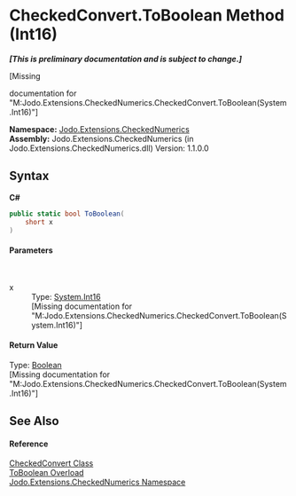# CheckedConvert.ToBoolean Method (Int16)
 _**\[This is preliminary documentation and is subject to change.\]**_

\[Missing <summary> documentation for "M:Jodo.Extensions.CheckedNumerics.CheckedConvert.ToBoolean(System.Int16)"\]

**Namespace:**&nbsp;<a href="N_Jodo_Extensions_CheckedNumerics">Jodo.Extensions.CheckedNumerics</a><br />**Assembly:**&nbsp;Jodo.Extensions.CheckedNumerics (in Jodo.Extensions.CheckedNumerics.dll) Version: 1.1.0.0

## Syntax

**C#**<br />
``` C#
public static bool ToBoolean(
	short x
)
```


#### Parameters
&nbsp;<dl><dt>x</dt><dd>Type: <a href="https://docs.microsoft.com/dotnet/api/system.int16" target="_blank" rel="noopener noreferrer">System.Int16</a><br />\[Missing <param name="x"/> documentation for "M:Jodo.Extensions.CheckedNumerics.CheckedConvert.ToBoolean(System.Int16)"\]</dd></dl>

#### Return Value
Type: <a href="https://docs.microsoft.com/dotnet/api/system.boolean" target="_blank" rel="noopener noreferrer">Boolean</a><br />\[Missing <returns> documentation for "M:Jodo.Extensions.CheckedNumerics.CheckedConvert.ToBoolean(System.Int16)"\]

## See Also


#### Reference
<a href="T_Jodo_Extensions_CheckedNumerics_CheckedConvert">CheckedConvert Class</a><br /><a href="Overload_Jodo_Extensions_CheckedNumerics_CheckedConvert_ToBoolean">ToBoolean Overload</a><br /><a href="N_Jodo_Extensions_CheckedNumerics">Jodo.Extensions.CheckedNumerics Namespace</a><br />
